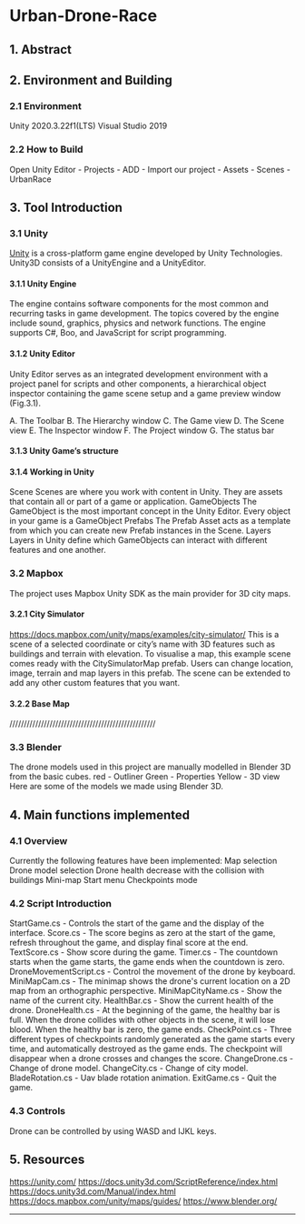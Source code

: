 # Urban-Drone-Race

## 1. Abstract



## 2. Environment and Building

### 2.1 Environment
Unity 2020.3.22f1(LTS)
Visual Studio 2019
### 2.2 How to Build
Open Unity Editor - Projects - ADD - Import our project - Assets - Scenes - UrbanRace


## 3. Tool Introduction

### 3.1 Unity

[Unity](https://en.wikipedia.org/wiki/Unity_(game_engine)) is a cross-platform game engine developed by Unity Technologies. Unity3D consists of a UnityEngine and a UnityEditor. 

#### 3.1.1 Unity Engine

The engine contains software components for the most common and recurring tasks in game development. The topics covered by the engine include sound, graphics, physics and network functions. The engine supports C#, Boo, and JavaScript for script programming.

#### 3.1.2 Unity Editor

Unity Editor serves as an integrated development environment with a project panel for scripts and other components, a hierarchical object inspector containing the game scene setup and a game preview window (Fig.3.1).

A. The Toolbar
B. The Hierarchy window
C. The Game view
D. The Scene view
E. The Inspector window
F. The Project window
G. The status bar

#### 3.1.3 Unity Game’s structure


#### 3.1.4 Working in Unity

Scene
Scenes are where you work with content in Unity. They are assets that contain all or part of a game or application.
GameObjects
The GameObject is the most important concept in the Unity Editor. Every object in your game is a GameObject
Prefabs
The Prefab Asset acts as a template from which you can create new Prefab instances in the Scene.
Layers
Layers in Unity define which GameObjects can interact with different features and one another.

### 3.2 Mapbox

The project uses Mapbox Unity SDK as the main provider for 3D city maps. 

#### 3.2.1 City Simulator

https://docs.mapbox.com/unity/maps/examples/city-simulator/
This is a scene of a selected coordinate or city’s name with 3D features  such as buildings and terrain with elevation. To visualise a map, this example scene comes ready with the CitySimulatorMap prefab.
Users can change location, image, terrain and map layers in this prefab. The scene can be extended to add any other custom features that you want.

#### 3.2.2 Base Map

///////////////////////////////////////////////////

### 3.3 Blender

The drone models used in this project are manually modelled in Blender 3D from the basic cubes.
red - Outliner
Green - Properties
Yellow - 3D view
Here are some of the models we made using Blender 3D.

## 4. Main functions implemented

### 4.1 Overview

Currently the following features have been implemented:
Map selection
Drone model selection
Drone health decrease with the collision with buildings
Mini-map
Start menu
Checkpoints mode

### 4.2 Script Introduction

StartGame.cs - Controls the start of the game and the display of the interface.
Score.cs - The score begins as zero at the start of the game, refresh throughout the game, and display final score at the end.
TextScore.cs - Show score during the game.
Timer.cs - The countdown starts when the game starts, the game ends when the countdown is zero.
DroneMovementScript.cs - Control the movement of the drone by keyboard.
MiniMapCam.cs - The minimap shows the drone's current location on a 2D map from an orthographic perspective.
MiniMapCityName.cs - Show the name of the current city.
HealthBar.cs - Show the current health of the drone.
DroneHealth.cs - At the beginning of the game, the healthy bar is full. When the drone collides with other objects in the scene, it will lose blood. When the healthy bar is zero, the game ends.
CheckPoint.cs - Three different types of checkpoints randomly generated as the game starts every time, and automatically destroyed as the game ends. The checkpoint will disappear when a drone crosses and changes the score.
ChangeDrone.cs - Change of drone model.
ChangeCity.cs - Change of city model.
BladeRotation.cs - Uav blade rotation animation.
ExitGame.cs - Quit the game.

### 4.3 Controls

Drone can be controlled by using WASD and IJKL keys.

## 5. Resources

https://unity.com/
https://docs.unity3d.com/ScriptReference/index.html
https://docs.unity3d.com/Manual/index.html
https://docs.mapbox.com/unity/maps/guides/
https://www.blender.org/

---------------------------------------------
